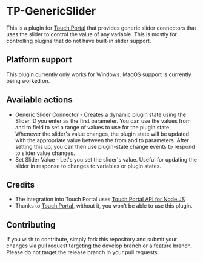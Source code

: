 # TP-GenericSlider
This is a plugin for [Touch Portal](https://www.touch-portal.com/) that provides generic slider connectors that uses the slider to control the value of any variable. This is mostly for controlling plugins that do not have built-in slider support.

## Platform support
This plugin currently only works for Windows. MacOS support is currently being worked on.

## Available actions
- Generic Slider Connector - Creates a dynamic plugin state using the Slider ID you enter as the first parameter. You can use the values from and to field to set a range of values to use for the plugin state. Whenever the slider's value changes, the plugin state will be updated with the appropriate value between the from and to parameters. After setting this up, you can then use plugin-state change events to respond to slider value changes.
- Set Slider Value - Let's you set the slider's value. Useful for updating the slider in response to changes to variables or plugin states.

## Credits
- The integration into Touch Portal uses [Touch Portal API for Node.JS](https://github.com/spdermn02/touchportal-node-api)
- Thanks to [Touch Portal](https://www.touch-portal.com/), without it, you won't be able to use this plugin.

## Contributing
If you wish to contribute, simply fork this repository and submit your changes via pull request targeting the develop branch or a feature branch. Please do not target the release branch in your pull requests.
